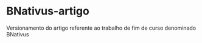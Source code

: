 # BNativus-artigo
Versionamento do artigo referente ao trabalho de fim de curso denominado BNativus
